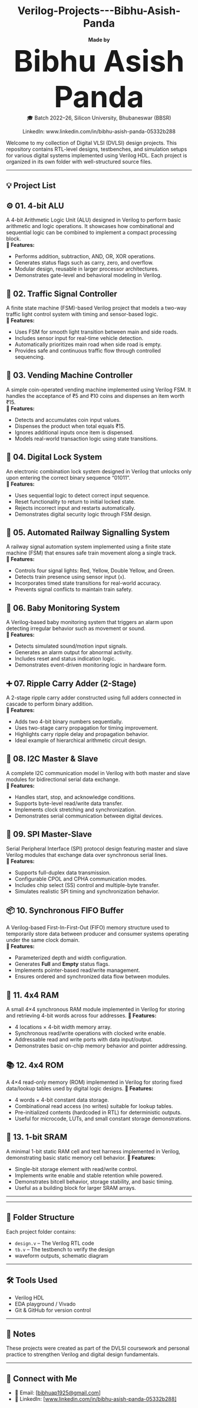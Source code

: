 <h1 align="center"> Verilog-Projects---Bibhu-Asish-Panda </h1>

<p align="center">
  <b>Made by</b><br>
  <span style="font-size:80px"> <b>Bibhu Asish Panda</b> </span><br>
  🎓 Batch 2022–26, Silicon University, Bhubaneswar (BBSR)  
</p>

<p align="center">
  LinkedIn: www.linkedin.com/in/bibhu-asish-panda-05332b288
</p>

Welcome to my collection of Digital VLSI (DVLSI) design projects. This repository contains RTL-level designs, testbenches, and simulation setups for various digital systems implemented using Verilog HDL. Each project is organized in its own folder with well-structured source files.

---

## 💡 Project List

## ⚙️ 01. 4-bit ALU  
A 4-bit Arithmetic Logic Unit (ALU) designed in Verilog to perform basic arithmetic and logic operations. It showcases how combinational and sequential logic can be combined to implement a compact processing block.  
**🔹 Features:**  
- Performs addition, subtraction, AND, OR, XOR operations.  
- Generates status flags such as carry, zero, and overflow.  
- Modular design, reusable in larger processor architectures.  
- Demonstrates gate-level and behavioral modeling in Verilog.

## 🚦 02. Traffic Signal Controller  
A finite state machine (FSM)-based Verilog project that models a two-way traffic light control system with timing and sensor-based logic.  
**🔹 Features:**  
- Uses FSM for smooth light transition between main and side roads.  
- Includes sensor input for real-time vehicle detection.  
- Automatically prioritizes main road when side road is empty.  
- Provides safe and continuous traffic flow through controlled sequencing.

## 🥤 03. Vending Machine Controller  
A simple coin-operated vending machine implemented using Verilog FSM. It handles the acceptance of ₹5 and ₹10 coins and dispenses an item worth ₹15.  
**🔹 Features:**  
- Detects and accumulates coin input values.  
- Dispenses the product when total equals ₹15.  
- Ignores additional inputs once item is dispensed.  
- Models real-world transaction logic using state transitions.

## 🔐 04. Digital Lock System  
An electronic combination lock system designed in Verilog that unlocks only upon entering the correct binary sequence “01011”.  
**🔹 Features:**  
- Uses sequential logic to detect correct input sequence.  
- Reset functionality to return to initial locked state.  
- Rejects incorrect input and restarts automatically.  
- Demonstrates digital security logic through FSM design.

## 🚉 05. Automated Railway Signalling System  
A railway signal automation system implemented using a finite state machine (FSM) that ensures safe train movement along a single track.  
**🔹 Features:**  
- Controls four signal lights: Red, Yellow, Double Yellow, and Green.  
- Detects train presence using sensor input (`x`).  
- Incorporates timed state transitions for real-world accuracy.  
- Prevents signal conflicts to maintain train safety.

## 👶 06. Baby Monitoring System  
A Verilog-based baby monitoring system that triggers an alarm upon detecting irregular behavior such as movement or sound.  
**🔹 Features:**  
- Detects simulated sound/motion input signals.  
- Generates an alarm output for abnormal activity.  
- Includes reset and status indication logic.  
- Demonstrates event-driven monitoring logic in hardware form.

## ➕ 07. Ripple Carry Adder (2-Stage)  
A 2-stage ripple carry adder constructed using full adders connected in cascade to perform binary addition.  
**🔹 Features:**  
- Adds two 4-bit binary numbers sequentially.  
- Uses two-stage carry propagation for timing improvement.  
- Highlights carry ripple delay and propagation behavior.  
- Ideal example of hierarchical arithmetic circuit design.

## 🔄 08. I2C Master & Slave  
A complete I2C communication model in Verilog with both master and slave modules for bidirectional serial data exchange.  
**🔹 Features:**  
- Handles start, stop, and acknowledge conditions.  
- Supports byte-level read/write data transfer.  
- Implements clock stretching and synchronization.  
- Demonstrates serial communication between digital devices.

## 🔁 09. SPI Master-Slave  
Serial Peripheral Interface (SPI) protocol design featuring master and slave Verilog modules that exchange data over synchronous serial lines.  
**🔹 Features:**  
- Supports full-duplex data transmission.  
- Configurable CPOL and CPHA communication modes.  
- Includes chip select (SS) control and multiple-byte transfer.  
- Simulates realistic SPI timing and synchronization behavior.

## 📦 10. Synchronous FIFO Buffer  
A Verilog-based First-In-First-Out (FIFO) memory structure used to temporarily store data between producer and consumer systems operating under the same clock domain.  
**🔹 Features:**  
- Parameterized depth and width configuration.  
- Generates **Full** and **Empty** status flags.  
- Implements pointer-based read/write management.  
- Ensures ordered and synchronized data flow between modules.

## 🧾 11. 4x4 RAM
A small 4×4 synchronous RAM module implemented in Verilog for storing and retrieving 4-bit words across four addresses.
**🔹 Features:**
- 4 locations × 4-bit width memory array.
- Synchronous read/write operations with clocked write enable.
- Addressable read and write ports with data input/output.
- Demonstrates basic on-chip memory behavior and pointer addressing.

## 📚 12. 4x4 ROM
A 4×4 read-only memory (ROM) implemented in Verilog for storing fixed data/lookup tables used by digital logic designs.
**🔹 Features:**
- 4 words × 4-bit constant data storage.
- Combinational read access (no writes) suitable for lookup tables.
- Pre-initialized contents (hardcoded in RTL) for deterministic outputs.
- Useful for microcode, LUTs, and small constant storage demonstrations.

## 🧩 13. 1-bit SRAM
A minimal 1-bit static RAM cell and test harness implemented in Verilog, demonstrating basic static memory cell behavior.
**🔹 Features:**
- Single-bit storage element with read/write control.
- Implements write enable and stable retention while powered.
- Demonstrates bitcell behavior, storage stability, and basic timing.
- Useful as a building block for larger SRAM arrays.

---
---

## 📂 Folder Structure

Each project folder contains:
- `design.v` – The Verilog RTL code
- `tb.v` – The testbench to verify the design
- waveform outputs, schematic diagram

---

## 🛠 Tools Used
- Verilog HDL
- EDA playground / Vivado
- Git & GitHub for version control

---

## 📌 Notes
These projects were created as part of the DVLSI coursework and personal practice to strengthen Verilog and digital design fundamentals.

---

## 🤝 Connect with Me
- 📧 Email: [bibhuap1925@gmail.com]
- 🔗 LinkedIn: [www.linkedin.com/in/bibhu-asish-panda-05332b288]
